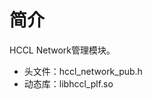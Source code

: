 # 简介<a name="ZH-CN_TOPIC_0000001994627164"></a>

HCCL Network管理模块。

-   头文件：hccl\_network\_pub.h
-   动态库：libhccl\_plf.so

